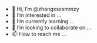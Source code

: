 - 👋 Hi, I’m @zhangxsxsmmzy
- 👀 I’m interested in ...
- 🌱 I’m currently learning ...
- 💞️ I’m looking to collaborate on ...
- 📫 How to reach me ...

<!---
zhangxsxsmmzy/zhangxsxsmmzy is a ✨ special ✨ repository because its `README.md` (this file) appears on your GitHub profile.
You can click the Preview link to take a look at your changes.
--->
